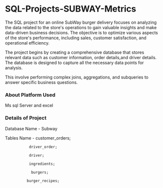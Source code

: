 # SQL-Projects-SUBWAY-Metrics
The SQL project for an online SubWay burger delivery focuses on analyzing the data related to the store's operations to gain valuable insights and make data-driven business decisions. The objective is to optimize various aspects of the store's performance, including sales, customer satisfaction, and operational efficiency.

The project begins by creating a comprehensive database that stores relevant data such as customer information, order details,and driver details. The database is designed to capture all the necessary data points for analysis.

This involve performing complex joins, aggregations, and subqueries to answer specific business questions. 

### About Platform Used 
Ms sql Server and excel

### Details  of Project

Database Name - Subway

Tables Name - customer_orders;

               driver_order;
              
               driver;
              
               ingredients;
             
                burgers;
            
              burger_recipes;

